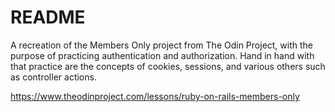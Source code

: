 # README

A recreation of the Members Only project from The Odin Project, with the purpose of practicing authentication and authorization.
Hand in hand with that practice are the concepts of cookies, sessions, and various others such as controller actions.

https://www.theodinproject.com/lessons/ruby-on-rails-members-only